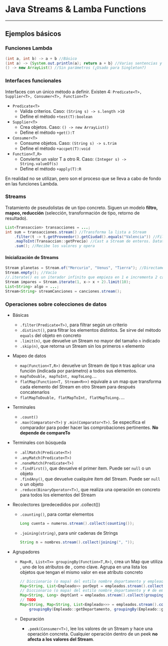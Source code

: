 # Java Streams & Lamba Functions

---

## Ejemplos básicos

### Funciones Lambda

```java
(int a, int b) -> a + b //Básico
(int a) -> {System.out.println(a); return a + b} //Varias sentencias y retorno
() -> new ArrayList() //Sin parámetros (¿Usado para Singleton?)
```

### Interfaces funcionales

Interfaces con un único método a definir. Existen 4: ``Predicate<T>, Supplier<T>, Consumer<T>, Function<T>``

* ``Predicate<T>``
  * Valida criterios. Caso: ``(String s) -> s.length >10``
  * Define el método ``+test(T):boolean``
* ``Supplier<T>``
  * Crea objetos. Caso: ``() -> new ArrayList()``
  * Define el método ``+get():T``
* ``Consumer<T>``
  - Consume objetos. Caso: ``(String s) -> s.trim``
  - Define el método ``+accpet(T):void``
* ``Function<T,R>``
  - Convierte un valor T a otro R. Caso: ``(Integer s) -> String.valueOf(s)``
  - Define el método ``+apply(T):R``

En realidad no se utilizan, pero son el proceso que se lleva a cabo de fondo en las funciones Lambda.

### Streams

Tratamiento de pseudolistas de un tipo concreto. Siguen un modelo **filtro, mapeo, reducción** (selección, transformación de tipo, retorno de resultado).

```java
List<Transaccion> transacciones = ...;
int sum = transacciones.stream() //Transforma la lista a Stream
    .filter(t -> t.getProveedor().getCiudad().equals("Valencia")) //Filtrado. Datatype: Stream
    .mapToInt(Transaccion::getPrecio) //Cast a Stream de enteros. Datatype: Stream<Int>
    .sum(); //Recibe los valores y opera
```

#### Inicialización de Streams

```java
Stream planetas = Stream.of("Mercurio", "Venus", "Tierra"); //Directamente
Stream.empty(); //Vacío
//.iterate() es un iterador infinito que empieza en 1 e incrementa 2 cada iteración. Limit devuelve el número de elementos que debe contener el Strean para detenerse. Si no existe .limit(), el Stream no funcionará
Stream impares = Stream.iterate(1, x-> x + 2).limit(10);
List<String> algo = ...;
Stream<String> streamCanciones = canciones.stream();
```

### Operaciones sobre colecciones de datos

* Básicas

  * ``.filter(Predicate<T>)``, para filtrar según un criterio
  * ``.distinct()``, para filtrar los elementos distintos. Se sirve del método ``equals`` del objeto en concreto
  * ``.limit(n)``, que devuelve un Stream no mayor del tamaño ``n`` indicado
  * ``.skip(n)``, que retorna un Stream sin los primeros ``n`` elemento

* Mapeo de datos

  * ``map(Function<T,R>)`` devuelve un Stream de tipo ``R`` tras aplicar una función (indicada por parámetro) a todos sus elementos.
  * ``mapToDouble, mapToInt, mapToLong.``..
  * ``flatMap(Function<T, Stream<R>>)`` equivale a un map que transforma cada elemento del Stream en otro Stream para después concatenarlos
  * ``flatMapToDouble, flatMapToInt, flatMapToLong.``...

* Terminales

  * ``.count()``
  * ``.max(Comparator<T>)`` y ``.min(Comparator<T>)``. Se especifica el comparador para poder hacer las comprobaciones pertinentes. **No depende de compareTo**

* Terminales con búsqueda

  * ``.allMatch(Predicate<T>)``
  * ``.anyMatch(Predicate<T>)``
  * ``.noneMatch(Predicate<T>)``
  * ``.findFirst()``, que devuelve el primer ítem. Puede ser ``null`` o un objeto
  * ``.findAny()``, que devuelve cualquire ítem del Stream. Puede ser ``null`` o un objeto
  * ``.reduce(BinaryOperator<T>)``, que realiza una operación en concreto para todos los elementos del Stream

* Recolectores (predecedidos por .collect())

  * ``.counting()``, para contar elementos
    ```java
    Long cuenta = numeros.stream().collect(counting());
    ```

  * ``.joining(string)``, para unir cadenas de Strings

    ```java
    String n = nombres.stream().collect(joining(", "));
    ```

* Agrupadores

  * ``Map<R, List<T>> groupingBy(Function<T,R>)``, crea un Map que utiliza <R>, uno de los atributos de <T>, como clave. Agrupa en una lista los objetos que tengan el mismo valor en ese atributo concreto

    ```java
    // Diccionario (o mapa) del estilo nombre_departamento y empleados que pertenecen a él
    Map<String, List<Empleado>> porDept = empleados.stream().collect(groupingBy(Empleado::getDepartamento()));
    // Diccionario (o mapa) del estilo nombre_departamento y # de empleados que pertenecen a él
    Map<String, Long> deptCant = empleados.stream().collect(groupingBy(Empleado::getDepartamento), counting());
    // TODO
    Map<String, Map<String, List<Empleado>>> = empleados.stream().collect(
    	groupingBy(Empleado::getDepartamento, groupingBy(Empleado::getCiudad)));
    ```

  * Depuración

    * ``.peek(Consumer<T>)``, lee los valores de un Stream y hace una operación concreta. Cualquier operación dentro de un peek **no afecta a los valores del Stream**.
